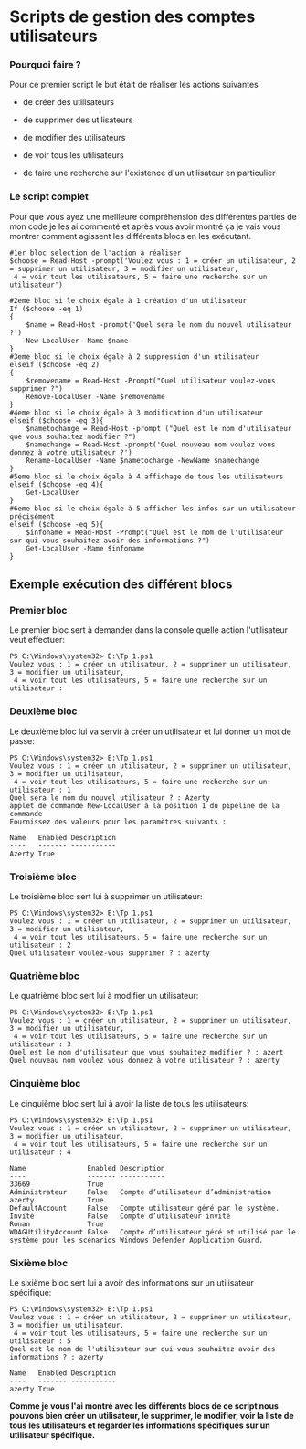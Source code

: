 # Scripts de gestion des comptes utilisateurs

### Pourquoi faire ? 
 
Pour ce premier script le  but était de réaliser les actions suivantes

- de créer des utilisateurs

- de supprimer des utilisateurs

- de modifier des utilisateurs

- de voir tous les utilisateurs

- de faire une recherche sur l'existence d'un utilisateur en particulier

### Le script complet

Pour que vous ayez une meilleure compréhension des différentes parties de mon code je les ai commenté et après vous avoir montré ça je vais vous montrer comment agissent les différents blocs en les exécutant.

```
#1er bloc selection de l'action à réaliser
$choose = Read-Host -prompt('Voulez vous : 1 = créer un utilisateur, 2 = supprimer un utilisateur, 3 = modifier un utilisateur,
 4 = voir tout les utilisateurs, 5 = faire une recherche sur un utilisateur')

#2eme bloc si le choix égale à 1 création d'un utilisateur
If ($choose -eq 1)
{
    $name = Read-Host -prompt('Quel sera le nom du nouvel utilisateur ?')
    New-LocalUser -Name $name 
}
#3eme bloc si le choix égale à 2 suppression d'un utilisateur
elseif ($choose -eq 2)
{
    $removename = Read-Host -Prompt("Quel utilisateur voulez-vous supprimer ?")
    Remove-LocalUser -Name $removename
}
#4eme bloc si le choix égale à 3 modification d'un utilisateur
elseif ($choose -eq 3){
    $nametochange = Read-Host -prompt ("Quel est le nom d'utilisateur que vous souhaitez modifier ?")
    $namechange = Read-Host -prompt('Quel nouveau nom voulez vous donnez à votre utilisateur ?')
    Rename-LocalUser -Name $nametochange -NewName $namechange 
}
#5eme bloc si le choix égale à 4 affichage de tous les utilisateurs 
elseif ($choose -eq 4){
    Get-LocalUser
}
#6eme bloc si le choix égale à 5 afficher les infos sur un utilisateur précisément 
elseif ($choose -eq 5){
    $infoname = Read-Host -Prompt("Quel est le nom de l'utilisateur sur qui vous souhaitez avoir des informations ?")
    Get-LocalUser -Name $infoname
}
```

## Exemple exécution des différent blocs

### Premier bloc
Le premier bloc sert à demander dans la console quelle action l'utilisateur veut effectuer:
```
PS C:\Windows\system32> E:\Tp 1.ps1
Voulez vous : 1 = créer un utilisateur, 2 = supprimer un utilisateur, 3 = modifier un utilisateur,
 4 = voir tout les utilisateurs, 5 = faire une recherche sur un utilisateur : 
```

### Deuxième bloc

Le deuxième bloc lui va servir à créer un utilisateur et lui donner un mot de passe:
```
PS C:\Windows\system32> E:\Tp 1.ps1
Voulez vous : 1 = créer un utilisateur, 2 = supprimer un utilisateur, 3 = modifier un utilisateur,
 4 = voir tout les utilisateurs, 5 = faire une recherche sur un utilisateur : 1
Quel sera le nom du nouvel utilisateur ? : Azerty
applet de commande New-LocalUser à la position 1 du pipeline de la commande
Fournissez des valeurs pour les paramètres suivants :

Name   Enabled Description
----   ------- -----------
Azerty True   
```

### Troisième bloc
Le troisième bloc sert lui à supprimer un utilisateur:
```
PS C:\Windows\system32> E:\Tp 1.ps1
Voulez vous : 1 = créer un utilisateur, 2 = supprimer un utilisateur, 3 = modifier un utilisateur,
 4 = voir tout les utilisateurs, 5 = faire une recherche sur un utilisateur : 2
Quel utilisateur voulez-vous supprimer ? : azerty
```

### Quatrième bloc
Le quatrième bloc sert lui à modifier un utilisateur:
```
PS C:\Windows\system32> E:\Tp 1.ps1
Voulez vous : 1 = créer un utilisateur, 2 = supprimer un utilisateur, 3 = modifier un utilisateur,
 4 = voir tout les utilisateurs, 5 = faire une recherche sur un utilisateur : 3
Quel est le nom d'utilisateur que vous souhaitez modifier ? : azert
Quel nouveau nom voulez vous donnez à votre utilisateur ? : azerty
```

### Cinquième bloc
Le cinquième bloc sert lui à avoir la liste de tous les utilisateurs:
```
PS C:\Windows\system32> E:\Tp 1.ps1
Voulez vous : 1 = créer un utilisateur, 2 = supprimer un utilisateur, 3 = modifier un utilisateur,
 4 = voir tout les utilisateurs, 5 = faire une recherche sur un utilisateur : 4

Name               Enabled Description                                                                                               
----               ------- -----------                                                                                               
33669              True                                                                                                              
Administrateur     False   Compte d’utilisateur d’administration                                                                     
azerty             True                                                                                                              
DefaultAccount     False   Compte utilisateur géré par le système.                                                                   
Invité             False   Compte d’utilisateur invité                                                                               
Ronan              True                                                                                                              
WDAGUtilityAccount False   Compte d’utilisateur géré et utilisé par le système pour les scénarios Windows Defender Application Guard.
```

### Sixième bloc
Le sixième bloc sert lui à avoir des informations sur un utilisateur spécifique:
```
PS C:\Windows\system32> E:\Tp 1.ps1
Voulez vous : 1 = créer un utilisateur, 2 = supprimer un utilisateur, 3 = modifier un utilisateur,
 4 = voir tout les utilisateurs, 5 = faire une recherche sur un utilisateur : 5
Quel est le nom de l'utilisateur sur qui vous souhaitez avoir des informations ? : azerty

Name   Enabled Description
----   ------- -----------
azerty True               
```

__Comme je vous l'ai montré avec les différents blocs de ce script nous pouvons bien créer un utilisateur, le supprimer, le modifier, voir la liste de tous les utilisateurs et regarder les informations spécifiques sur un utilisateur spécifique.__

